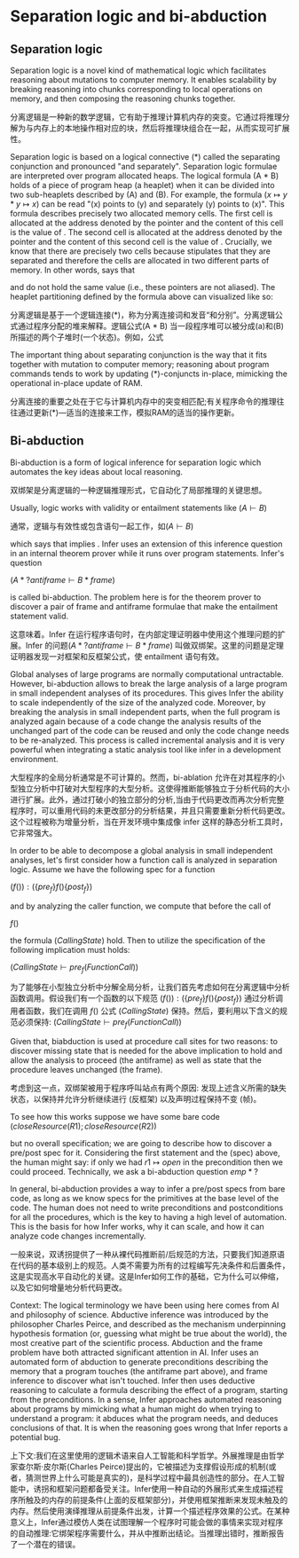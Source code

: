 # Separation logic and bi-abduction

## Separation logic

Separation logic is a novel kind of mathematical logic which facilitates reasoning about mutations to computer memory. It enables scalability by breaking reasoning into chunks corresponding to local operations on memory, and then composing the reasoning chunks together.

分离逻辑是一种新的数学逻辑，它有助于推理计算机内存的突变。它通过将推理分解为与内存上的本地操作相对应的块，然后将推理块组合在一起，从而实现可扩展性。

Separation logic is based on a logical connective (*) called the separating conjunction and pronounced "and separately". Separation logic formulae are interpreted over program allocated heaps. The logical formula (A * B)
holds of a piece of program heap (a heaplet) when it can be divided into two sub-heaplets described by (A) and (B). For example, the formula $(x\mapsto y * y\mapsto x)$
can be read "(x) points to (y) and separately (y) points to (x)". This formula describes precisely two allocated memory cells. The first cell is allocated at the address denoted by the pointer  and the content of this cell is the value of . The second cell is allocated at the address denoted by the pointer  and the content of this second cell is the value of . Crucially, we know that there are precisely two cells because  stipulates that they are separated and therefore the cells are allocated in two different parts of memory. In other words,  says that

 and  do not hold the same value (i.e., these pointers are not aliased). The heaplet partitioning defined by the formula above can visualized like so:

分离逻辑是基于一个逻辑连接(*)，称为分离连接词和发音“和分别”。分离逻辑公式通过程序分配的堆来解释。逻辑公式(A * B)
当一段程序堆可以被分成(a)和(B)所描述的两个子堆时(一个状态)。例如，公式

The important thing about separating conjunction is the way that it fits together with mutation to computer memory; reasoning about program commands tends to work by updating (*)-conjuncts in-place, mimicking the operational in-place update of RAM.

分离连接的重要之处在于它与计算机内存中的突变相匹配;有关程序命令的推理往往通过更新(*)—适当的连接来工作，模拟RAM的适当的操作更新。



## Bi-abduction

Bi-abduction is a form of logical inference for separation logic which automates the key ideas about local reasoning.

双绑架是分离逻辑的一种逻辑推理形式，它自动化了局部推理的关键思想。

Usually, logic works with validity or entailment statements like
$(A\vdash B)$

通常，逻辑与有效性或包含语句一起工作，如$(A\vdash B)$

which says that  implies . Infer uses an extension of this inference question in an internal theorem prover while it runs over program statements. Infer's question

$(A*?antiframe \vdash B*frame)$

is called bi-abduction. The problem here is for the theorem prover to discover a pair of frame and antiframe formulae that make the entailment statement valid.

这意味着。Infer 在运行程序语句时，在内部定理证明器中使用这个推理问题的扩展。Infer 的问题$(A*?antiframe \vdash B*frame)$
叫做双绑架。这里的问题是定理证明器发现一对框架和反框架公式，使 entailment 语句有效。

Global analyses of large programs are normally computational untractable. However, bi-abduction allows to break the large analysis of a large program in small independent analyses of its procedures. This gives Infer the ability to scale independently of the size of the analyzed code. Moreover, by breaking the analysis in small independent parts, when the full program is analyzed again because of a code change the analysis results of the unchanged part of the code can be reused and only the code change needs to be re-analyzed. This process is called incremental analysis and it is very powerful when integrating a static analysis tool like infer in a development environment.

大型程序的全局分析通常是不可计算的。然而，bi-ablation 允许在对其程序的小型独立分析中打破对大型程序的大型分析。这使得推断能够独立于分析代码的大小进行扩展。此外，通过打破小的独立部分的分析,当由于代码更改而再次分析完整程序时，可以重用代码的未更改部分的分析结果，并且只需要重新分析代码更改。这个过程被称为增量分析，当在开发环境中集成像 infer 这样的静态分析工具时，它非常强大。

In order to be able to decompose a global analysis in small independent analyses, let's first consider how a function call is analyzed in separation logic. Assume we have the following spec for a function

$(f()): (\{pre_f\}f()\{post_f\})$

and by analyzing the caller function, we compute that before the call of

$f()$

the formula $(CallingState)$ hold. Then to utilize the specification of  the following implication must holds:

$(CallingState \vdash pre_f (FunctionCall))$

为了能够在小型独立分析中分解全局分析，让我们首先考虑如何在分离逻辑中分析函数调用。假设我们有一个函数的以下规范
$(f()): (\{pre_f\}f()\{post_f\})$
通过分析调用者函数，我们在调用
$f()$
公式 $(CallingState)$ 保持。然后，要利用以下含义的规范必须保持:
$(CallingState \vdash pre_f (FunctionCall))$

Given that, biabduction is used at procedure call sites for two reasons: to discover missing state that is needed for the above implication to hold and allow the analysis to proceed (the antiframe) as well as state that the procedure leaves unchanged (the frame).

考虑到这一点，双绑架被用于程序呼叫站点有两个原因: 发现上述含义所需的缺失状态，以保持并允许分析继续进行 (反框架) 以及声明过程保持不变 (帧)。

To see how this works suppose we have some bare code
$(closeResource(R1);closeResource(R2))$

but no overall specification; we are going to describe how to discover a pre/post spec for it. Considering the first statement and the (spec) above, the human might say: if only we had $r1\mapsto open$ in the precondition then we could proceed. Technically, we ask a bi-abduction question
$emp*?$

In general, bi-abduction provides a way to infer a pre/post specs from bare code, as long as we know specs for the primitives at the base level of the code. The human does not need to write preconditions and postconditions for all the procedures, which is the key to having a high level of automation. This is the basis for how Infer works, why it can scale, and how it can analyze code changes incrementally.

一般来说，双诱拐提供了一种从裸代码推断前/后规范的方法，只要我们知道原语在代码的基本级别上的规范。人类不需要为所有的过程编写先决条件和后置条件，这是实现高水平自动化的关键。这是Infer如何工作的基础，它为什么可以伸缩，以及它如何增量地分析代码更改。

Context: The logical terminology we have been using here comes from AI and philosophy of science. Abductive inference was introduced by the philosopher Charles Peirce, and described as the mechanism underpinning hypothesis formation (or, guessing what might be true about the world), the most creative part of the scientific process. Abduction and the frame problem have both attracted significant attention in AI. Infer uses an automated form of abduction to generate preconditions describing the memory that a program touches (the antiframe part above), and frame inference to discover what isn't touched. Infer then uses deductive reasoning to calculate a formula describing the effect of a program, starting from the preconditions. In a sense, Infer approaches automated reasoning about programs by mimicking what a human might do when trying to understand a program: it abduces what the program needs, and deduces conclusions of that. It is when the reasoning goes wrong that Infer reports a potential bug.

上下文:我们在这里使用的逻辑术语来自人工智能和科学哲学。外展推理是由哲学家查尔斯·皮尔斯(Charles Peirce)提出的，它被描述为支撑假设形成的机制(或者，猜测世界上什么可能是真实的)，是科学过程中最具创造性的部分。在人工智能中，诱拐和框架问题都备受关注。Infer使用一种自动的外展形式来生成描述程序所触及的内存的前提条件(上面的反框架部分)，并使用框架推断来发现未触及的内存。然后使用演绎推理从前提条件出发，计算一个描述程序效果的公式。在某种意义上，Infer通过模仿人类在试图理解一个程序时可能会做的事情来实现对程序的自动推理:它绑架程序需要什么，并从中推断出结论。当推理出错时，推断报告了一个潜在的错误。
